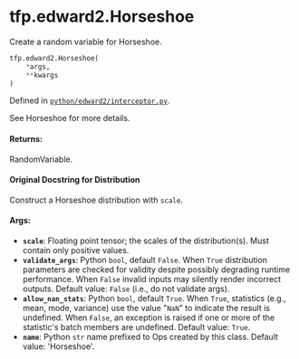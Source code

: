 <div itemscope itemtype="http://developers.google.com/ReferenceObject">
<meta itemprop="name" content="tfp.edward2.Horseshoe" />
<meta itemprop="path" content="Stable" />
</div>

# tfp.edward2.Horseshoe

Create a random variable for Horseshoe.

``` python
tfp.edward2.Horseshoe(
    *args,
    **kwargs
)
```



Defined in [`python/edward2/interceptor.py`](https://github.com/tensorflow/probability/tree/master/tensorflow_probability/python/edward2/interceptor.py).

<!-- Placeholder for "Used in" -->

See Horseshoe for more details.

#### Returns:
RandomVariable.


#### Original Docstring for Distribution

Construct a Horseshoe distribution with `scale`.

#### Args:

* <b>`scale`</b>: Floating point tensor; the scales of the distribution(s).
  Must contain only positive values.
* <b>`validate_args`</b>: Python `bool`, default `False`. When `True` distribution
  parameters are checked for validity despite possibly degrading runtime
  performance. When `False` invalid inputs may silently render incorrect
  outputs. Default value: `False` (i.e., do not validate args).
* <b>`allow_nan_stats`</b>: Python `bool`, default `True`. When `True`, statistics
  (e.g., mean, mode, variance) use the value "`NaN`" to indicate the
  result is undefined. When `False`, an exception is raised if one or more
  of the statistic's batch members are undefined.
  Default value: `True`.
* <b>`name`</b>: Python `str` name prefixed to Ops created by this class.
  Default value: 'Horseshoe'.